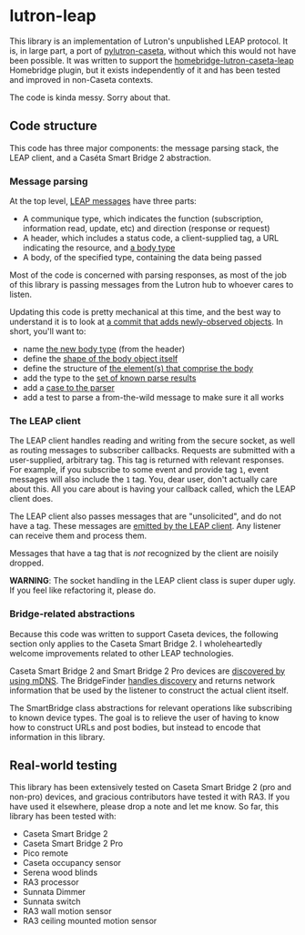 # lutron-leap

This library is an implementation of Lutron's unpublished LEAP protocol. It is, in large part, a port of [pylutron-caseta](https://github.com/gurumitts/pylutron-caseta), without which this would not have been possible. It was written to support the [homebridge-lutron-caseta-leap](https://github.com/thenewwazoo/homebridge-lutron-caseta-leap) Homebridge plugin, but it exists independently of it and has been tested and improved in non-Caseta contexts.

The code is kinda messy. Sorry about that.

## Code structure

This code has three major components: the message parsing stack, the LEAP client, and a Caséta Smart Bridge 2 abstraction.

### Message parsing

At the top level, [LEAP messages](https://github.com/thenewwazoo/lutron-leap-js/blob/main/src/LeapClient.ts#L15) have three parts:
* A communique type, which indicates the function (subscription, information read, update, etc) and direction (response or request)
* A header, which includes a status code, a client-supplied tag, a URL indicating the resource, and [a body type](https://github.com/thenewwazoo/lutron-leap-js/blob/main/src/MessageBodyTypes.ts#L12)
* A body, of the specified type, containing the data being passed

Most of the code is concerned with parsing responses, as most of the job of this library is passing messages from the Lutron hub to whoever cares to listen.

Updating this code is pretty mechanical at this time, and the best way to understand it is to look at [a commit that adds newly-observed objects](https://github.com/thenewwazoo/lutron-leap-js/commit/0eaeeac217cc0fbe160a466ccdbf97083b607e18). In short, you'll want to:
* name [the new body type](https://github.com/thenewwazoo/lutron-leap-js/blob/0eaeeac217cc0fbe160a466ccdbf97083b607e18/src/MessageBodyTypes.ts#L13) (from the header)
* define the [shape of the body object itself](https://github.com/thenewwazoo/lutron-leap-js/blob/0eaeeac217cc0fbe160a466ccdbf97083b607e18/src/MessageBodyTypes.ts#L24)
* define the structure of [the element(s) that comprise the body](https://github.com/thenewwazoo/lutron-leap-js/blob/0eaeeac217cc0fbe160a466ccdbf97083b607e18/src/MessageBodyTypes.ts#L239)
* add the type to the [set of known parse results](https://github.com/thenewwazoo/lutron-leap-js/blob/0eaeeac217cc0fbe160a466ccdbf97083b607e18/src/MessageBodyTypes.ts#L67)
* add a [case to the parser](https://github.com/thenewwazoo/lutron-leap-js/blob/0eaeeac217cc0fbe160a466ccdbf97083b607e18/src/MessageBodyTypes.ts#L105)
* add a test to parse a from-the-wild message to make sure it all works

### The LEAP client

The LEAP client handles reading and writing from the secure socket, as well as routing messages to subscriber callbacks. Requests are submitted with a user-supplied, arbitrary tag. This tag is returned with relevant responses. For example, if you subscribe to some event and provide tag `1`, event messages will also include the `1` tag. You, dear user, don't actually care about this. All you care about is having your callback called, which the LEAP client does.

The LEAP client also passes messages that are "unsolicited", and do not have a tag. These messages are [emitted by the LEAP client](https://github.com/thenewwazoo/lutron-leap-js/blob/851f87c4941c19acfff86ee39317ca5f365e027c/src/LeapClient.ts#L32). Any listener can receive them and process them.

Messages that have a tag that is _not_ recognized by the client are noisily dropped.

**WARNING**: The socket handling in the LEAP client class is super duper ugly. If you feel like refactoring it, please do.

### Bridge-related abstractions

Because this code was written to support Caseta devices, the following section only applies to the Caseta Smart Bridge 2. I wholeheartedly welcome improvements related to other LEAP technologies.

Caseta Smart Bridge 2 and Smart Bridge 2 Pro devices are [discovered by using mDNS](https://github.com/thenewwazoo/lutron-leap-js/blob/851f87c4941c19acfff86ee39317ca5f365e027c/src/BridgeFinder.ts#L40). The BridgeFinder [handles discovery](https://github.com/thenewwazoo/lutron-leap-js/blob/851f87c4941c19acfff86ee39317ca5f365e027c/src/BridgeFinder.ts#L157) and returns network information that be used by the listener to construct the actual client itself.

The SmartBridge class abstractions for relevant operations like subscribing to known device types. The goal is to relieve the user of having to know how to construct URLs and post bodies, but instead to encode that information in this library.

## Real-world testing

This library has been extensively tested on Caseta Smart Bridge 2 (pro and non-pro) devices, and gracious contributors have tested it with RA3. If you have used it elsewhere, please drop a note and let me know. So far, this library has been tested with:

* Caseta Smart Bridge 2
* Caseta Smart Bridge 2 Pro
* Pico remote
* Caseta occupancy sensor
* Serena wood blinds
* RA3 processor
* Sunnata Dimmer
* Sunnata switch
* RA3 wall motion sensor
* RA3 ceiling mounted motion sensor
